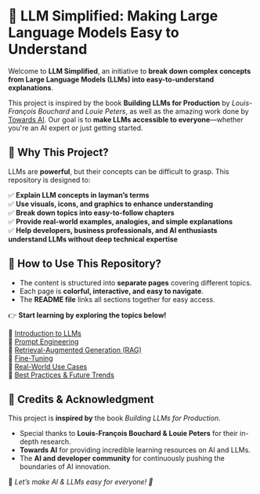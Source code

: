 # 🚀 LLM Simplified: Making Large Language Models Easy to Understand

Welcome to **LLM Simplified**, an initiative to **break down complex concepts from Large Language Models (LLMs) into easy-to-understand explanations**.

This project is inspired by the book **Building LLMs for Production** by *Louis-François Bouchard* and *Louie Peters*, as well as the amazing work done by [Towards AI](https://towardsai.net/). Our goal is to **make LLMs accessible to everyone**—whether you're an AI expert or just getting started.

## 🎯 Why This Project?

LLMs are **powerful**, but their concepts can be difficult to grasp. This repository is designed to:

✅ **Explain LLM concepts in layman’s terms**  
✅ **Use visuals, icons, and graphics to enhance understanding**  
✅ **Break down topics into easy-to-follow chapters**  
✅ **Provide real-world examples, analogies, and simple explanations**  
✅ **Help developers, business professionals, and AI enthusiasts understand LLMs without deep technical expertise**  

## 📖 How to Use This Repository?

- The content is structured into **separate pages** covering different topics.
- Each page is **colorful, interactive, and easy to navigate**.
- The **README file** links all sections together for easy access.

👉 **Start learning by exploring the topics below!**

📌 [Introduction to LLMs](#)  
📌 [Prompt Engineering](#)  
📌 [Retrieval-Augmented Generation (RAG)](#)  
📌 [Fine-Tuning](#)  
📌 [Real-World Use Cases](#)  
📌 [Best Practices & Future Trends](#)  

## 📢 Credits & Acknowledgment

This project is **inspired by** the book *Building LLMs for Production*.

- Special thanks to **Louis-François Bouchard & Louie Peters** for their in-depth research.
- **Towards AI** for providing incredible learning resources on AI and LLMs.
- The **AI and developer community** for continuously pushing the boundaries of AI innovation.

🙌 *Let’s make AI & LLMs easy for everyone! 🚀*
